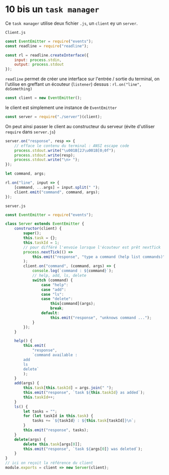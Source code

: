 # 10 bis un `task manager`

Ce `task manager` utilise deux fichier `.js`, un `client` ey un `server`.

`Client.js`

```js
const EventEmitter = require("events");
const readline = require("readline");

const rl = readline.createInterface({
    input: process.stdin,
    output: process.stdout
});
```
`readline` permet de créer une interface sur l'entrée / sortie du terminal, on l'utilise en greffant un écouteur (`listener`) dessus : `rl.on("line", doSomething)`

```js
const client = new EventEmitter();
```
le client est simplement une instance de `EventEmitter`
```js
const server = require("./server")(client);
```
On peut ainsi passer le client au constructeur du serveur (évite d'utiliser `require` dans  `server.js`)
```js
server.on("response", resp => {
    // efface le contenu du terminal : ANSI escape code
    process.stdout.write("\u001B[2J\u001B[0;0f");
    process.stdout.write(resp);
    process.stdout.write("\n> ");
});

let command, args;

rl.on("line", input => {
    [command, ...args] = input.split(" ");
    client.emit("command", command, args);
});
```





`server.js`

```js
const EventEmitter = require("events");

class Server extends EventEmitter {
    constructor(client) {
        super();
        this.task = {};
        this.taskId = 1;
        // pour différé l'envoie lorsque l'écouteur est prêt nextTick
        process.nextTick(() =>
            this.emit("response", "type a command (help list commands)")
        );
        client.on("command", (command, args) => {
            console.log(`command : ${command}`);
            // help, add, ls, delete
            switch (command) {
                case "help":
                case "add":
                case "ls":
                case "delete":
                    this[command](args);
                    break;
                default:
                    this.emit("response", "unknows command ...");
            }
        });
    }

    help() {
        this.emit(
            "response",
            `command available :
        add
        ls
        delete`
        );
    }
    add(args) {
        this.task[this.taskId] = args.join(" ");
        this.emit("response", `task ${this.taskId} as added`);
        this.taskId++;
    }
    ls() {
        let tasks = "";
        for (let taskId in this.task) {
            tasks += `${taskId} : ${this.task[taskId]}\n`;
        }
        this.emit("response", tasks);
    }
    delete(args) {
        delete this.task[args[0]];
        this.emit("response", `task ${args[0]} was deleted`);
    }
}
// ici on reçoit la référence du client
module.exports = client => new Server(client);
```

